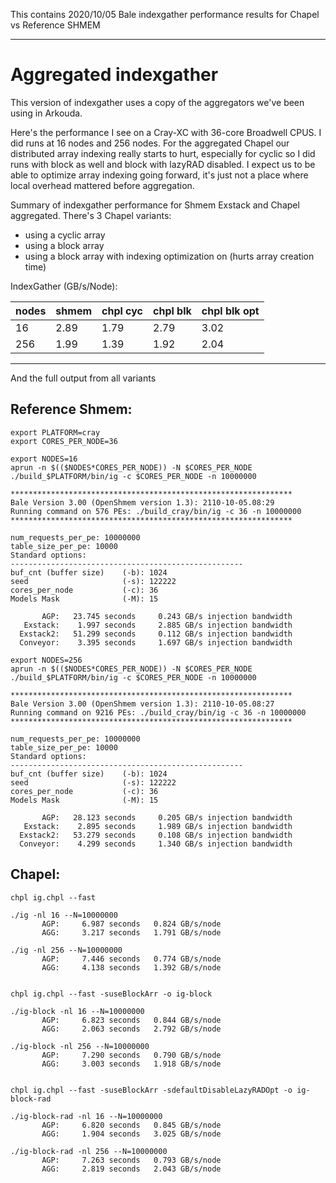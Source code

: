 This contains 2020/10/05 Bale indexgather performance results for Chapel vs
Reference SHMEM

---

Aggregated indexgather
===

This version of indexgather uses a copy of the aggregators we've been using in
Arkouda.

Here's the performance I see on a Cray-XC with 36-core Broadwell CPUS. I did
runs at 16 nodes and 256 nodes. For the aggregated Chapel our distributed array
indexing really starts to hurt, especially for cyclic so I did runs with block
as well and block with lazyRAD disabled. I expect us to be able to optimize
array indexing going forward, it's just not a place where local overhead
mattered before aggregation.


Summary of indexgather performance for Shmem Exstack and Chapel aggregated.
There's 3 Chapel variants:
 - using a cyclic array
 - using a block array
 - using a block array with indexing optimization on (hurts array creation time)

IndexGather (GB/s/Node):

| nodes | shmem | chpl cyc | chpl blk | chpl blk opt |
| ----- | ----- | -------- | -------- | ------------ |
|  16   | 2.89  | 1.79     | 2.79     | 3.02         |
| 256   | 1.99  | 1.39     | 1.92     | 2.04         |


---

And the full output from all variants


Reference Shmem:
---

```
export PLATFORM=cray
export CORES_PER_NODE=36
```

```
export NODES=16
aprun -n $(($NODES*CORES_PER_NODE)) -N $CORES_PER_NODE ./build_$PLATFORM/bin/ig -c $CORES_PER_NODE -n 10000000

***************************************************************
Bale Version 3.00 (OpenShmem version 1.3): 2110-10-05.08:29
Running command on 576 PEs: ./build_cray/bin/ig -c 36 -n 10000000
***************************************************************

num_requests_per_pe: 10000000
table_size_per_pe: 10000
Standard options:
----------------------------------------------------
buf_cnt (buffer size)    (-b): 1024
seed                     (-s): 122222
cores_per_node           (-c): 36
Models Mask              (-M): 15

       AGP:   23.745 seconds     0.243 GB/s injection bandwidth
   Exstack:    1.997 seconds     2.885 GB/s injection bandwidth
  Exstack2:   51.299 seconds     0.112 GB/s injection bandwidth
  Conveyor:    3.395 seconds     1.697 GB/s injection bandwidth
```


```
export NODES=256
aprun -n $(($NODES*CORES_PER_NODE)) -N $CORES_PER_NODE ./build_$PLATFORM/bin/ig -c $CORES_PER_NODE -n 10000000

***************************************************************
Bale Version 3.00 (OpenShmem version 1.3): 2110-10-05.08:27
Running command on 9216 PEs: ./build_cray/bin/ig -c 36 -n 10000000
***************************************************************

num_requests_per_pe: 10000000
table_size_per_pe: 10000
Standard options:
----------------------------------------------------
buf_cnt (buffer size)    (-b): 1024
seed                     (-s): 122222
cores_per_node           (-c): 36
Models Mask              (-M): 15

       AGP:   28.123 seconds     0.205 GB/s injection bandwidth
   Exstack:    2.895 seconds     1.989 GB/s injection bandwidth
  Exstack2:   53.279 seconds     0.108 GB/s injection bandwidth
  Conveyor:    4.299 seconds     1.340 GB/s injection bandwidth
```



Chapel:
---

```
chpl ig.chpl --fast

./ig -nl 16 --N=10000000
       AGP:     6.987 seconds   0.824 GB/s/node
       AGG:     3.217 seconds   1.791 GB/s/node

./ig -nl 256 --N=10000000
       AGP:     7.446 seconds   0.774 GB/s/node
       AGG:     4.138 seconds   1.392 GB/s/node


chpl ig.chpl --fast -suseBlockArr -o ig-block

./ig-block -nl 16 --N=10000000
       AGP:     6.823 seconds   0.844 GB/s/node
       AGG:     2.063 seconds   2.792 GB/s/node

./ig-block -nl 256 --N=10000000
       AGP:     7.290 seconds   0.790 GB/s/node
       AGG:     3.003 seconds   1.918 GB/s/node


chpl ig.chpl --fast -suseBlockArr -sdefaultDisableLazyRADOpt -o ig-block-rad

./ig-block-rad -nl 16 --N=10000000
       AGP:     6.820 seconds   0.845 GB/s/node
       AGG:     1.904 seconds   3.025 GB/s/node

./ig-block-rad -nl 256 --N=10000000
       AGP:     7.263 seconds   0.793 GB/s/node
       AGG:     2.819 seconds   2.043 GB/s/node
```
